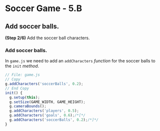 # Soccer Game - 5.B

## Add soccer balls.

**(Step 2/6)** Add the soccer ball characters.

### Add soccer balls.

In `game.js` we need to add an `addCharacters` _function_ for the soccer balls to the `init` _method_.

```javascript
// File: game.js
// Copy
g.addCharacters('soccerBalls', 0.2);
// End Copy
init() {
  g.setup(this);
  g.setSize(GAME_WIDTH, GAME_HEIGHT);
  g.cameraBounds();
  g.addCharacters('players', 0.5);
  g.addCharacters('goals', 0.6);/*[*/
  g.addCharacters('soccerBalls', 0.2);/*]*/
}
```
